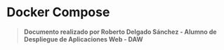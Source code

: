 # Docker Compose

> **Documento realizado por Roberto Delgado Sánchez - Alumno de Despliegue de Aplicaciones Web - DAW**